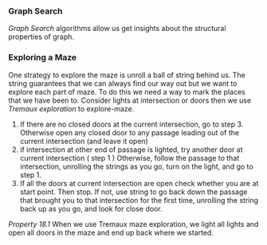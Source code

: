 ### Graph Search

*Graph Search* algorithms allow us get insights about the structural properties of graph.

### Exploring a Maze

One strategy to explore the maze is unroll a ball of string behind us. The string guarantees that we can always find our way out but we want to explore each part of maze. To do this we need a way to mark the places that we have been to. Consider lights at intersection or doors then we use *Tremaux exploration* to explore-maze.

1. If there are no closed doors at the current intersection, go to step 3. Otherwise open any closed door to any passage leading out of the current intersection (and leave it open)
2. if intersection at other end of passage is lighted, try another door at current intersection ( step 1 ) Otherwise, follow the passage to that intersection, unrolling the strings as you go, turn on the light, and go to step 1.
3. If all the doors at current intersection are open check whether you are at start point. Then stop. If not, use string to go back down the passage that brought you to that intersection for the first time, unrolling the string back up as you go, and look for close door.

*Property 18.1* When we use Tremaux maze exploration, we light all lights and open all doors in the maze and end up back where we started.